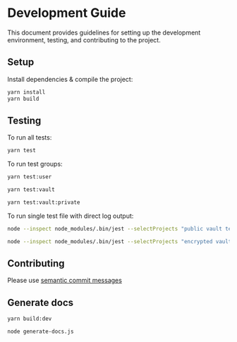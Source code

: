 # Development Guide

This document provides guidelines for setting up the development environment, testing, and contributing to the project.

## Setup

Install dependencies & compile the project:

```bash
yarn install
yarn build
```

## Testing

To run all tests:

```bash
yarn test
```

To run test groups:

```bash
yarn test:user

yarn test:vault

yarn test:vault:private
```

To run single test file with direct log output:

```bash
node --inspect node_modules/.bin/jest --selectProjects "public vault tests" --testPathPattern src/__tests__/vault/folder.test.ts
```

```bash
node --inspect node_modules/.bin/jest --selectProjects "encrypted vault tests" --testPathPattern src/__tests__/vault/folder.test.ts
```

## Contributing

Please use [semantic commit messages](https://gist.github.com/joshbuchea/6f47e86d2510bce28f8e7f42ae84c716)

## Generate docs

```bash
yarn build:dev

node generate-docs.js
```
